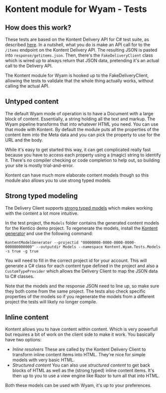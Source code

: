 ﻿# Kontent module for Wyam - Tests

## How does this work?

These tests are based on the Kontent Delivery API for C# test suite, as described [here](https://github.com/Kentico/kontent-delivery-sdk-net/wiki/Faking-responses). In a nutshell, what you do is make an API call for to the `/items` endpoint on the Kontent Delivery API.
The resulting JSON is pasted into `response/getitems.json`. Then, there's the `FakeDeliveryClient` class which is wired up to always return that JSON data, pretending it's an actual call to the Delivery API.

The Kontent module for Wyam is hooked up to the FakeDeliveryClient, allowing the tests to validate that the whole thing actually works, without calling the actual API.

## Untyped content

The default Wyam mode of operation is to have a Document with a large block of content. Essentially, a string holding all the text and markup. The Wyam pipeline transforms that into whatever HTML you need.
You can use that mode with Kontent. By default the module puts all the properties of the content item into the Meta data and you can pick the property to use for the URL and the body.

While it's easy to get started this way, it can get complicated really fast because you have to access each property using a (magic) string to identify it. There's no compiler checking or code completion to help out, so building your site is mostly trial-and-error.

Kontent can have much more elaborate content models though so this module also allows you to use strong typed models.

## Strong typed modeling

The Delivery Client supports [strong typed models](https://github.com/Kentico/kontent-delivery-sdk-net/wiki/Working-with-strongly-typed-models) which makes working with the content a lot more intuitive.

In the test project, the `Models` folder contains the generated content models for the Kentico demo project. To regenerate the models, install the [Kontent generator](https://github.com/Kentico/kontent-generators-net) and use the following command:

`KontentModelGenerator --projectid "00000000-0000-0000-0000-000000000000" --outputdir Models --namespace Kontent.Wyam.Tests.Models -s true -g true`

You will need to fill in the correct project id for your account. 
This will generate a C# class for each content type defined in the project and also a `CustomTypeProvider` which allows the Delivery Client to map the JSON data to C# classes.

Note that the models and the response JSON need to line up, so make sure they both come from the same project. The tests also check specific properties of the models so if you regenerate the models from a different project the tests will likely no longer compile.

## Inline content

Kontent allows you to have content within content. Which is very powerfull but requires a bit of work on the client side to make it work.
You basically have two options:

* _Inline resolvers_
  These are called by the Kontent Delivery Client to transform inline content items into HTML. They're nice for simple models with very basic HTML.
* _Structured content_
  You can also use _structured content_ to get back blocks of HTML as well as the (strong typed) inline content items. It's then up to you to use a view engine like Razor to turn all that into HTML.

Both these models can be used with Wyam, it's up to your preferences.